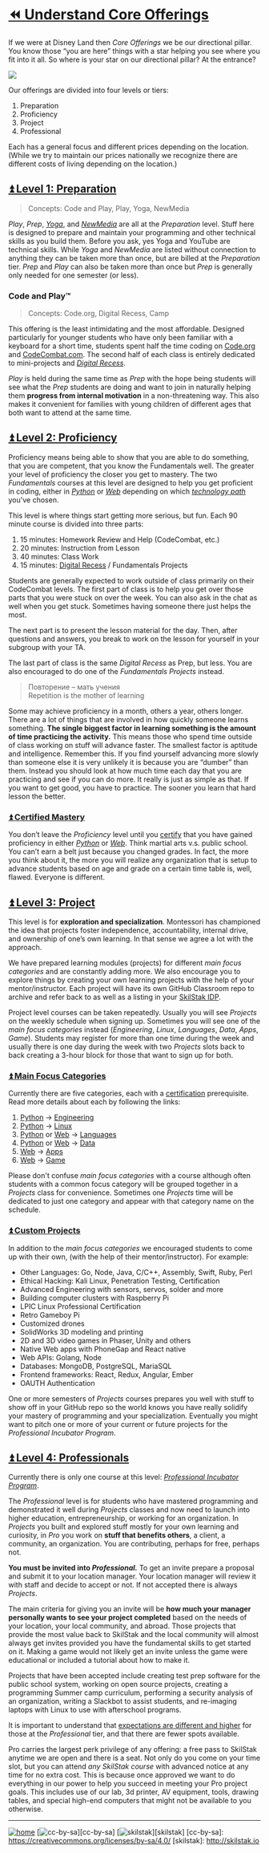 # [⏪ Understand Core Offerings](/README.md)

If we were at Disney Land then *Core Offerings* we be our directional
pillar.  You know those “you are here” things with a star helping
you see where you fit into it all. So where is your star on our
directional pillar? At the entrance?

![](/assets/core-offerings.png)

Our offerings are divided into four levels or tiers:

1. Preparation
2. Proficiency
3. Project
4. Professional

Each has a general focus and different prices depending on the
location. (While we try to maintain our prices nationally we recognize
there are different costs of living depending on the location.)

## [⏫ Level 1: Preparation](#)

> Concepts: Code and Play, Play, Yoga, NewMedia

*Play*, *Prep*, *[Yoga][]*, and *[NewMedia][]* are all at
the *Preparation* level. Stuff here is designed to prepare and 
maintain your programming and other technical skills as you
build them. Before you ask, yes Yoga and YouTube are technical
skills. While *Yoga* and *NewMedia* are listed without connection
to anything they can be taken more than once, but are billed at the
*Preparation* tier. *Prep* and *Play* can also be taken more than once
but *Prep* is generally only needed for one semester (or less).

### Code and Play™

> Concepts: Code.org, Digital Recess, Camp

This offering is the least intimidating and the most affordable.
Designed particularly for younger students who have only been
familiar with a keyboard for a short time, students spent half the
time coding on [Code.org](http://code.org) and
[CodeCombat.com](http://codecombat.com). The second half of each
class is entirely dedicated to mini-projects and [*Digital
Recess*](http://recess.skilstak.io).

*Play* is held during the same time as *Prep* with the hope
being students will see what the *Prep* students are doing and
want to join in naturally helping them **progress from internal
motivation** in a non-threatening way. This also makes it 
convenient for families with young children of different ages 
that both want to attend at the same time.

## [⏫ Level 2: Proficiency](#)

Proficiency means being able to show that you are able to do
something, that you are competent, that you know the Fundamentals
well. The greater your level of proficiency the closer you get to
mastery. The two *Fundamentals* courses at this level are designed
to help you get proficient in coding, either in *[Python][]* or
*[Web][]* depending on which *[technology path][]* you've chosen.

This level is where things start getting more serious, but fun. Each
90 minute course is divided into three parts:

1. 15 minutes: Homework Review and Help (CodeCombat, etc.)
2. 20 minutes: Instruction from Lesson
3. 40 minutes: Class Work
4. 15 minutes: [Digital Recess][] / Fundamentals Projects

[Digital Recess]: https://github.com/skilstak/prep/blob/gh-pages/overview/README.md#user-content--digital-recess 
[technology path]: https://github.com/skilstak/prep/blob/gh-pages/path/README.md 
[Play]: http://play.skilstak.io

Students are generally expected to work outside of class primarily on
their CodeCombat levels. The first part of class is to help you get
over those parts that you were stuck on over the week. You can also
ask in the chat as well when you get stuck. Sometimes having someone
there just helps the most.

The next part is to present the lesson material for the day. Then,
after questions and answers, you break to work on the lesson for
yourself in your subgroup with your TA.

The last part of class is the same *Digital Recess* as Prep,
but less. You are also encouraged to do one of the *Fundamentals
Projects* instead.

> Повторение – мать учения<br>
> Repetition is the mother of learning

Some may achieve proficiency in a month, others a year, others
longer.  There are a lot of things that are involved in how quickly
someone learns something. **The single biggest factor in learning
something is the amount of time practicing the activity.** This
means those who spend time outside of class working on stuff will
advance faster. The smallest factor is aptitude and intelligence.
Remember this. If you find yourself advancing more slowly than
someone else it is very unlikely it is because you are “dumber”
than them. Instead you should look at how much time each day that
you are practicing and see if you can do more. It really is just
as simple as that. If you want to get good, you have to practice.
The sooner you learn that hard lesson the better.

### [⏫ Certified Mastery](#)

You don’t leave the *Proficiency* level until you [certify][]
that you have gained proficiency in either *[Python][]* or
*[Web][]*. Think martial arts v.s. public school. You can’t
earn a belt just because you changed grades. In fact, the more you
think about it, the more you will realize any organization that is
setup to advance students based on age and grade on a certain time
table is, well, flawed. Everyone is different.

## [⏫ Level 3: Project](#)

This level is for **exploration and specialization**.  Montessori
has championed the idea that projects foster independence,
accountability, internal drive, and ownership of one’s own learning.
In that sense we agree a lot with the approach.

We have prepared learning modules (projects) for different *main
focus categories* and are constantly adding more. We also encourage
you to explore things by creating your own learning projects with
the help of your mentor/instructor. Each project will have its own
GitHub Classroom repo to archive and refer back to as well as a
listing in your [SkilStak IDP](http://idp.skilstak.io).

Project level courses can be taken repeatedly. Usually you will see
*Projects* on the weekly schedule when signing up. Sometimes you
will see one of the *main focus categories* instead (*Engineering*,
*Linux*, *Languages*, *Data*, *Apps*, *Game*). Students may register
for more than one time during the week and usually there is one day
during the week with two *Projects* slots back to back creating a
3-hour block for those that want to sign up for both.

### [⏫ Main Focus Categories](#)

Currently there are five categories, each with a
[certification](http://certify.skilstak.io) prerequisite. Read more
details about each by following the links:

1. [Python][] -> [Engineering][]
1. [Python][] -> [Linux][]
1. [Python][] or [Web][] -> [Languages][]
1. [Python][] or [Web][] -> [Data][]
1. [Web][] -> [Apps][]
1. [Web][]  -> [Game][]

[Yoga]: http://yoga.skilstak.io
[NewMedia]: http://newmedia.skilstak.io
[Web]: http://webfun.skilstak.io
[Python]: http://pyfun.skilstak.io
[Engineering]: http://eng.skilstak.io
[Linux]: http://linux.skilstak.io
[Languages]: http://lang.skilstak.io
[Apps]: http://apps.skilstak.io
[Game]: http://game.skilstak.io
[Data]: http://data.skilstak.io
[certify]: http://certify.skilstak.io

Please don't confuse *main focus categories* with a course although
often students with a common focus category will be grouped together
in a *Projects* class for convenience. Sometimes one *Projects*
time will be dedicated to just one category and appear with that
category name on the schedule.

### [⏫ Custom Projects](#)

In addition to the *main focus categories* we encouraged students
to come up with their own, (with the help of their mentor/instructor).
For example:

* Other Languages: Go, Node, Java, C/C++, Assembly, Swift, Ruby, Perl
* Ethical Hacking: Kali Linux, Penetration Testing, Certification
* Advanced Engineering with sensors, servos, solder and more
* Building computer clusters with Raspberry Pi
* LPIC Linux Professional Certification
* Retro Gameboy Pi
* Customized drones
* SolidWorks 3D modeling and printing
* 2D and 3D video games in Phaser, Unity and others
* Native Web apps with PhoneGap and React native
* Web APIs: Golang, Node
* Databases: MongoDB, PostgreSQL, MariaSQL
* Frontend frameworks: React, Redux, Angular, Ember
* OAUTH Authentication

One or more semesters of *Projects* courses prepares you well with
stuff to show off in your GitHub repo so the world knows you have
really solidify your mastery of programming and your specialization.
Eventually you might want to pitch one or more of your current or
future projects for the *Professional Incubator Program*.

## [⏫ Level 4: Professionals](#)

Currently there is only one course at this level: [*Professional Incubator
Program*][Pro]. 

The *Professional* level is for students who have mastered programming
and demonstrated it well during *Projects* classes and now need to
launch into higher education, entrepreneurship, or working for an
organization. In *Projects* you built and explored stuff mostly for
your own learning and curiosity, in *Pro* you work on **stuff that
benefits others**, a client, a community, an organization. You are
contributing, perhaps for free, perhaps not.

<b>You must be invited into *Professional.*</b> To get an invite prepare
a proposal and submit it to your location manager. Your location
manager will review it with staff and decide to accept or not. If not
accepted there is always *Projects*.

The main criteria for giving you an invite will be **how much your
manager personally wants to see your project completed** based on
the needs of your location, your local community, and abroad. Those
projects that provide the most value back to SkilStak and the local
community will almost always get invites provided you have the
fundamental skills to get started on it. Making a game would not
likely get an invite unless the game were educational or included
a tutorial about how to make it.

Projects that have been accepted include creating test prep software
for the public school system, working on open source projects,
creating a programming Summer camp curriculum, performing a security
analysis of an organization, writing a Slackbot to assist students,
and re-imaging laptops with Linux to use with afterschool programs.

It is important to understand that [expectations are different and
higher][expectations] for those at the *Professional* tier, and
that there are fewer spots available.

Pro carries the largest perk privilege of any offering: a free pass to
SkilStak anytime we are open and there is a seat. Not only do you come
on your time slot, but you can attend *any SkilStak course* with
advanced notice at any time for no extra cost. This is because once
approved we want to do everything in our power to help you succeed in
meeting your Pro project goals. This includes use of our lab, 3d
printer, AV equipment, tools, drawing tables, and special high-end
computers that might not be available to you otherwise.

[expectations]: https://github.com/skilstak/pro/blob/gh-pages/whats-pro.md#expectations
[Pro]: http://pro.skilstak.io

---
[![home](/assets/home-bw.png)](/README.md)
[![cc-by-sa](/assets/cc-by-sa.png)][cc-by-sa]
[![skilstak](/assets/skilstak-logo-bw.png)][skilstak]
[cc-by-sa]: https://creativecommons.org/licenses/by-sa/4.0/
[skilstak]: http://skilstak.io

